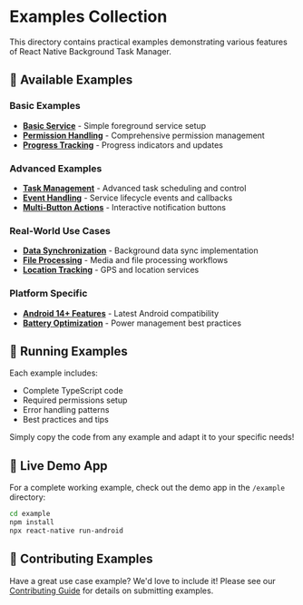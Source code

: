 # Examples Collection

This directory contains practical examples demonstrating various features of React Native Background Task Manager.

## 📁 Available Examples

### Basic Examples
- **[Basic Service](./BasicService.md)** - Simple foreground service setup
- **[Permission Handling](./PermissionHandling.md)** - Comprehensive permission management
- **[Progress Tracking](./ProgressTracking.md)** - Progress indicators and updates

### Advanced Examples  
- **[Task Management](./TaskManagement.md)** - Advanced task scheduling and control
- **[Event Handling](./EventHandling.md)** - Service lifecycle events and callbacks
- **[Multi-Button Actions](./MultiButtonActions.md)** - Interactive notification buttons

### Real-World Use Cases
- **[Data Synchronization](./DataSynchronization.md)** - Background data sync implementation
- **[File Processing](./FileProcessing.md)** - Media and file processing workflows
- **[Location Tracking](./LocationTracking.md)** - GPS and location services

### Platform Specific
- **[Android 14+ Features](./Android14Features.md)** - Latest Android compatibility
- **[Battery Optimization](./BatteryOptimization.md)** - Power management best practices

## 🚀 Running Examples

Each example includes:
- Complete TypeScript code
- Required permissions setup
- Error handling patterns
- Best practices and tips

Simply copy the code from any example and adapt it to your specific needs!

## 📱 Live Demo App

For a complete working example, check out the demo app in the `/example` directory:

```bash
cd example
npm install
npx react-native run-android
```

## 🤝 Contributing Examples

Have a great use case example? We'd love to include it! Please see our [Contributing Guide](../CONTRIBUTING.md) for details on submitting examples.
